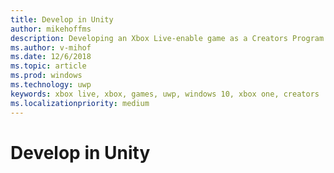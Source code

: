 ```yaml
---
title: Develop in Unity
author: mikehoffms
description: Developing an Xbox Live-enable game as a Creators Program member, using Unity.
ms.author: v-mihof
ms.date: 12/6/2018
ms.topic: article
ms.prod: windows
ms.technology: uwp
keywords: xbox live, xbox, games, uwp, windows 10, xbox one, creators
ms.localizationpriority: medium
---
```

# Develop in Unity

